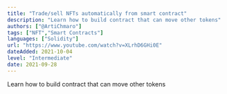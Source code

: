 ```yaml
---
title: "Trade/sell NFTs automatically from smart contract"
description: "Learn how to build contract that can move other tokens"
authors: ["@ArtiChmaro"]
tags: ["NFT","Smart Contracts"]
languages: ["Solidity"]
url: "https://www.youtube.com/watch?v=XLrhD6GHi0E"
dateAdded: 2021-10-04
level: "Intermediate"
date: 2021-09-28
---
```


Learn how to build contract that can move other tokens